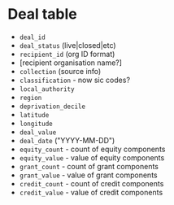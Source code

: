 Deal table
==========

 - `deal_id`
 - `deal_status` (live|closed|etc)
 - `recipient_id` (org ID format)
 - [recipient organisation name?]
 - `collection` (source info)
 - `classification` - now sic codes?
 - `local_authority`
 - `region`
 - `deprivation_decile`
 - `latitude`
 - `longitude`
 - `deal_value`
 - `deal_date` ("YYYY-MM-DD")
 - `equity_count` - count of equity components
 - `equity_value` - value of equity components
 - `grant_count` - count of grant components
 - `grant_value` - value of grant components
 - `credit_count` - count of credit components
 - `credit_value` - value of credit components
